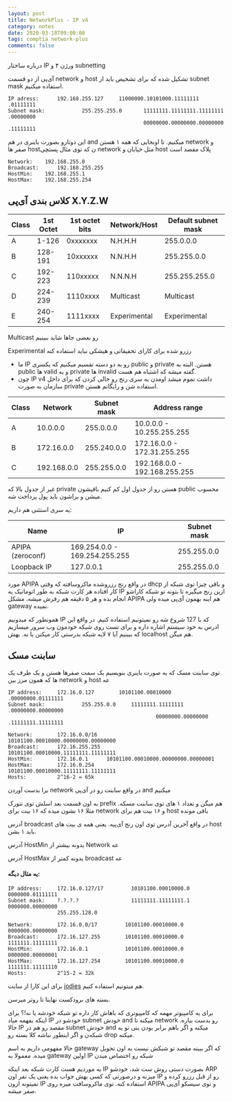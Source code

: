 ```yaml
---
layout: post
title: NetworkPlus - IP v4
category: notes
date: 2020-03-18T09:00:00
tags: comptia network-plus
comments: false
---
```

درباره ساختار IP ورژن ۴ و subnetting
<!--break-->

آی‌پی از دو قسمت network و host تشکیل شده که برای تشخیص باید از subnet mask استفاده میکنیم.
```
IP adress:		192.168.255.127	    11000000.10101000.11111111 .01111111
Subnet mask:	        255.255.255.0       11111111.11111111.11111111 .00000000
                                            00000000.00000000.00000000 .11111111
```
این دوتارو بصورت باینری در هم and میکنیم. تا اونجایی که همه ۱ هستن network و صفر ها hostن که توی مثال پستچی network مثل خیابان و host پلاک مقصد است
```
Network:	192.168.255.0
Broadcast:      192.168.255.255
HostMin:	192.168.255.1
HostMax:	192.168.255.254
```

## کلاس بندی آی‌پی X.Y.Z.W

| Class | 1st Octet | 1st octet bits | Network/Host | Default subnet mask |
|-------|-----------|----------------|--------------|---------------------|
| A | 1-126 | 0xxxxxxx | N.H.H.H | 255.0.0.0 |
| B | 128-191 | 10xxxxxx | N.N.H.H | 255.255.0.0 |
| C | 192-223 | 110xxxxx | N.N.N.H | 255.255.255.0 |
| D | 224-239 | 1110xxxx | Multicast | Multicast |
| E | 240-254 | 1111xxxx | Experimental | Experimental |

Multicast رو بعضی جاها شاید ببینیم

Experimental رزرو شده برای کارای تحقیقاتی و هیشکی نباید استفاده کنه

- ما IP رو به دو دسته تقسیم میکنیم که یکسری public و private هستن. البته به public ها valid و به private ها invalid گفته میشه که اشتباه هم هست.
- چون IP v4 داشت تموم میشد اومدن یه سری رنج رو خالی کردن که برای داخل سازمان به صورت private استفاده شن و رایگانم هستن.

| Class | Network | Subnet mask | Address range |
|-------|-------------|-------------|-------------------------------|
| A | 10.0.0.0 | 255.0.0.0 | 10.0.0.0 - 10.255.255.255 |
| B | 172.16.0.0 | 255.240.0.0 | 172.16.0.0 - 172.31.255.255 |
| C | 192.168.0.0 | 255.255.0.0 | 192.168.0.0 - 192.168.255.255 |

غیر از جدول بالا که private هستن رو از جدول اول کم کنیم باقیشون public محسوب میشن و براشون باید پول پرداخت شه.

یه سری استثنی هم داریم:

| Name | IP | Subnet mask |
|------------------|-------------------------------|-------------|
| APIPA (zeroconf) | 169.254.0.0 - 169.254.255.255 | 255.255.0.0 |
| Loopback IP | 127.0.0.1 | 255.255.0.0 |

مورد APIPA در واقع رنج رزروشده ماکروسافته که وقتی dhcp و باقی چیزا توی شبکه از کار افتاده هر کارت شبکه به طور اتوماتیک یه IP ازین رنج میگیره تا بتونه تو شبکه کاراشو انجام بده و هر ۵ دقیقه هم رفرش میشه. مشکل APIPA هم اینه بهمون آی‌پی میده ولی gateway نمیده.

همونطور که میدونیم IP که با 127 شروع شه رو نمیتونیم استفاده کنیم. در واقع این ادرس به خود سیستم اشاره داره و برای تست روی شبکه خودمون وب سرور میسازیم که ببینیم آیا ۷ لایه شبکه بدرستی کار میکنن یا نه. بهش localhost هم میگن.


## سابنت مسک
توی سابنت مسک که به صورت باینری بنویسیم یک سمت صفرها هستن و یک طرف یک ها که همون مرز بین network و host عه

```
IP address:		172.16.0.127		10101100.00010000 .00000000.01111111
Subnet mask:	        255.255.0.0		11111111.11111111 .00000000.00000000
                                                00000000.00000000 .11111111.11111111

Network:		172.16.0.0/16		10101100.00010000.00000000.00000000
Broadcast:		172.16.255.255		10101100.00010000.11111111.11111111
HostMin:		172.16.0.1 		10101100.00010000.00000000.00000001
HostMax:		172.16.0.254      	10101100.00010000.11111111.11111111
Hosts:			2^16-2 = 65k
```

برا بدست آوردن network در واقع سابنت رو در آی‌پی and میکنیم

به اون قسمت بعد اسلش توی نتورک prefix هم میگن و تعداد ۱ های توی سابنت مسکه. مثلا ۱۶ نشون میده که ۱۶ بیت برای network و ۱۶ بیت هم برای host باقی مونده

آدرس broadcast در واقع آخرین آدرس توی اون رنج آی‌پیه. یعنی همه ی بیت های host باید ۱ بشن.

آدرس HostMin یدونه بیشتر از Network عه

آدرس HostMax یدونه کمتر از broadcast عه

#### یه مثال دیگه:

```
IP address:     172.16.0.127/17         10101100.00010000.0 0000000.01111111
Subnet mask:    ?.?.?.?                 11111111.11111111.1 0000000.00000000
                255.255.128.0

Network:        172.16.0.0/17         10101100.00010000.0 0000000.00000000
Broadcast:      172.16.127.255        10101100.00010000.0 1111111.11111111
HostMin:        172.16.0.1            10101100.00010000.0 0000000.00000001
HostMax:        172.16.127.254        10101100.00010000.0 1111111.11111110
Hosts:          2^15-2 = 32k
```

برای این کارا از سایت [jodies](https://jodies.de/ipcalc) هم میتونیم استفاده کنیم.

بسته های برودکست نهایتا تا روتر میرسن.

برای یه کامپیوتر مهمه که کامپیوتری که باهاش کار داره تو شبکه خودشه یا نه!؟ برای اینکه بفهمه میاد IP خودشو در subnet خودش and میکنه تا network رو بدست بیاره. حالا IP مقصد رو هم در subnet خودش and میکنه و اگر باهم برابر بودن ینی تو یه شبکه‌ن و اگر اینطور نباشه کلا بسته رو drop میکنه.

حالا مفهومی داریم به اسم gateway که اگر ببینه مقصد تو شبکش نیست به اون تحویل میده. معمولا به gateway اولین IP شبکه رو اختصاص میدن

یه موردیم هست کارت شبکه بعد اینکه IP بصورت دستی روش ست شد، خودشو ARP میزنه و درصورتی که کسی بهش جواب بده یعنی یک نفر اون IP رو از قبل رزرو کرده و نمیتونه ازون IP استفاده کنه. توی ماکروسافت میره روی APIPA و توی سیسکو آی‌پی صفر میشه.
